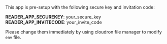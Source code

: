 This app is pre-setup with the following secure key and invitation code:

**READER_APP_SECUREKEY**: your_secure_key<br/>
**READER_APP_INVITECODE**: your_invite_code<br/>

Please change them immediately by using cloudron file manager to modify `env` file.
